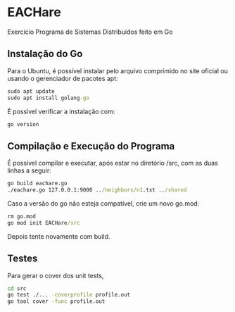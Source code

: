 # EACHare
Exercício Programa de Sistemas Distribuídos feito em Go

## Instalação do Go
Para o Ubuntu, é possível instalar pelo arquivo comprimido no site oficial ou usando o gerenciador de pacotes apt:
```cmd
sudo apt update
sudo apt install golang-go
```
É possível verificar a instalação com:
```cmd
go version
```

## Compilação e Execução do Programa
É possível compilar e executar, após estar no diretório /src, com as duas linhas a seguir:
```cmd
go build eachare.go
./eachare.go 127.0.0.1:9000 ../neighbors/n1.txt ../shared
```
Caso a versão do go não esteja compatível, crie um novo go.mod:
```cmd
rm go.mod
go mod init EACHare/src
```
Depois tente novamente com build.

## Testes
Para gerar o cover dos unit tests,

```cmd
cd src
go test ./... -coverprofile profile.out
go tool cover -func profile.out
```